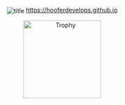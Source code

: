 <p align="center">
  <img align="center" src="https://cdn.discordapp.com/attachments/738968109288914976/739647896948834484/hoofertransparent.png" alt="title">
  <a href="https://hooferdevelops.github.io">https://hooferdevelops.github.io</a>
</p>

<p align="center">
  <img align="center" src="https://github-profile-trophy.vercel.app/?username=hooferdevelops&theme=darkhub&row=2&column=4" alt="Trophy" height="180">
</p>
